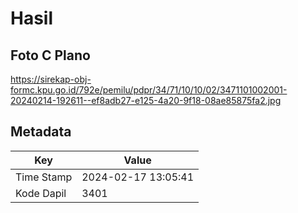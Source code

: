 # Hasil

## Foto C Plano

https://sirekap-obj-formc.kpu.go.id/792e/pemilu/pdpr/34/71/10/10/02/3471101002001-20240214-192611--ef8adb27-e125-4a20-9f18-08ae85875fa2.jpg


## Metadata

| Key        | Value               |
| ---------- | ------------------- |
| Time Stamp | 2024-02-17 13:05:41 |
| Kode Dapil | 3401                |



